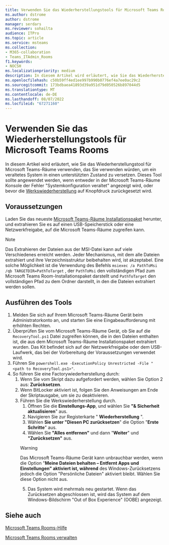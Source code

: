 ```yaml
---
title: Verwenden Sie das Wiederherstellungstools für Microsoft Teams Rooms
ms.author: dstrome
author: dstrome
manager: serdars
ms.reviewer: sohailta
audience: ITPro
ms.topic: article
ms.service: msteams
ms.collection:
- M365-collaboration
- Teams_ITAdmin_Rooms
f1.keywords:
- NOCSH
ms.localizationpriority: medium
description: In diesem Artikel wird erläutert, wie Sie das Wiederherstellungstool für Microsoft Teams-Räume verwenden, das Sie verwenden würden, um ein veraltetes System in einen unterstützten Zustand zu versetzen.
ms.openlocfilehash: c50b59ff4ed1ee997b990b0776ef4a7ee0ac29c2
ms.sourcegitcommit: 173bdbaea41893d39a951d79d050526b897044d5
ms.translationtype: MT
ms.contentlocale: de-DE
ms.lasthandoff: 08/07/2022
ms.locfileid: "67271160"
---
```

# <a name="use-the-microsoft-teams-rooms-recovery-tool"></a>Verwenden Sie das Wiederherstellungstools für Microsoft Teams Rooms

In diesem Artikel wird erläutert, wie Sie das Wiederherstellungstool für Microsoft Teams-Räume verwenden, das Sie verwenden würden, um ein veraltetes System in einen unterstützten Zustand zu versetzen. Dieses Tool sollte angewendet werden, wenn entweder in der Microsoft Teams-Räume Konsole der Fehler "Systemkonfiguration veraltet" angezeigt wird, oder bevor die [Werkswiederherstellung](./rooms-operations.md#microsoft-teams-rooms-reset-factory-restore) auf Knopfdruck zurückgesetzt wird.

## <a name="prerequisites"></a>Voraussetzungen

Laden Sie das neueste [Microsoft Teams-Räume Installationspaket](https://go.microsoft.com/fwlink/?linkid=851168) herunter, und extrahieren Sie es auf einen USB-Speicherstick oder eine Netzwerkfreigabe, auf die Microsoft Teams-Räume zugreifen kann.

> [!NOTE]
> Das Extrahieren der Dateien aus der MSI-Datei kann auf viele Verschiedenes erreicht werden. Jeder Mechanismus, mit dem alle Dateien extrahiert und ihre Verzeichnisstruktur beibehalten wird, ist akzeptabel. Eine solche Möglichkeit ist die Verwendung des Befehls `msiexec /a PathToMsi /qb TARGETDIR=PathToTarget` , der `PathToMsi` den vollständigen Pfad zum Microsoft Teams Room-Installationspaket darstellt und `PathToTarget` den vollständigen Pfad zu dem Ordner darstellt, in den die Dateien extrahiert werden sollen.

## <a name="running-the-tool"></a>Ausführen des Tools

1) Melden Sie sich auf Ihrem Microsoft Teams-Räume Gerät beim Administratorkonto an, und starten Sie eine Eingabeaufforderung mit erhöhten Rechten.
2) Überprüfen Sie vom Microsoft Teams-Räume Gerät, ob Sie auf die `RecoveryTool.ps1` Datei zugreifen können, die in den Dateien enthalten ist, die aus dem Microsoft Teams-Räume Installationspaket extrahiert wurden. Das Kit befindet sich auf der Netzwerkfreigabe oder dem USB-Laufwerk, das bei der Vorbereitung der Voraussetzungen verwendet wird.
3) Führen Sie `powershell.exe -ExecutionPolicy Unrestricted -File "<path to RecoveryTool.ps1>"`.
4) So führen Sie eine Factorywiederherstellung durch:
   1. Wenn Sie vom Skript dazu aufgefordert werden, wählen Sie Option 2 aus: **Zurücksetzen**.
   2. Wenn BitLocker aktiviert ist, folgen Sie den Anweisungen am Ende der Skriptausgabe, um sie zu deaktivieren.
   3. Führen Sie die Werkswiederherstellung durch.
      1. Öffnen Sie die **Einstellungs-App**, und wählen Sie **"& Sicherheit aktualisieren**" aus.
      2. Navigieren Sie zur Registerkarte " **Wiederherstellung** ".
      3. Wählen **Sie unter "Diesen PC zurücksetzen**" die Option "**Erste Schritte**" aus.
      4. Wählen Sie **"Alles entfernen"** und dann "**Weiter**" und **"Zurücksetzen"** aus.
        > [!WARNING]
        > Das Microsoft Teams-Räume Gerät kann unbrauchbar werden, wenn die Option "**Meine Dateien behalten – Entfernt Apps und Einstellungen" aktiviert ist, während** des Windows-Zurücksetzens jedoch die Option "Persönliche Dateien" aktiviert bleibt. Wählen Sie diese Option nicht aus.
      5. Das System wird mehrmals neu gestartet. Wenn das Zurücksetzen abgeschlossen ist, wird das System auf dem Windows-Bildschirm "Out of Box Experience" (OOBE) angezeigt.



## <a name="see-also"></a>Siehe auch

[Microsoft Teams Rooms-Hilfe](https://support.office.com/article/Skype-Room-Systems-version-2-help-e667f40e-5aab-40c1-bd68-611fe0002ba2)

[Microsoft Teams Rooms verwalten](rooms-manage.md)
